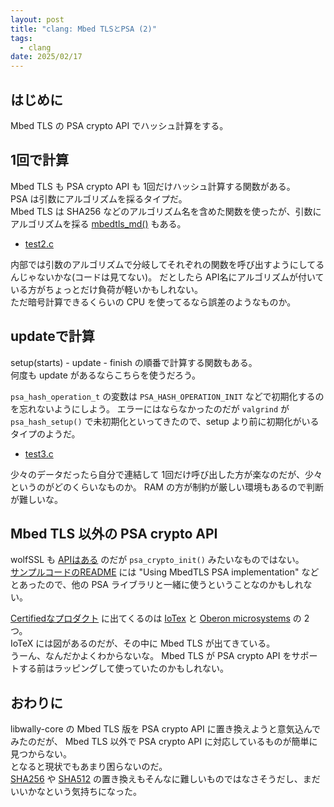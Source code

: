```yaml
---
layout: post
title: "clang: Mbed TLSとPSA (2)"
tags:
  - clang
date: 2025/02/17
---
```


## はじめに

Mbed TLS の PSA crypto API でハッシュ計算をする。

## 1回で計算

Mbed TLS も PSA crypto API も 1回だけハッシュ計算する関数がある。  
PSA は引数にアルゴリズムを採るタイプだ。  
Mbed TLS は SHA256 などのアルゴリズム名を含めた関数を使ったが、引数にアルゴリズムを採る [mbedtls_md()](https://mbed-tls.readthedocs.io/projects/api/en/v3.6.2/api/file/md_8h/#_CPPv410mbedtls_mdPK17mbedtls_md_info_tPKh6size_tPh) もある。

* [test2.c](https://github.com/hirokuma/mbedtls-psa-example/blob/main/test2.c)

内部では引数のアルゴリズムで分岐してそれぞれの関数を呼び出すようにしてるんじゃないかな(コードは見てない)。
だとしたら API名にアルゴリズムが付いている方がちょっとだけ負荷が軽いかもしれない。  
ただ暗号計算できるくらいの CPU を使ってるなら誤差のようなものか。

## updateで計算

setup(starts) - update - finish の順番で計算する関数もある。  
何度も update があるならこちらを使うだろう。

`psa_hash_operation_t` の変数は `PSA_HASH_OPERATION_INIT` などで初期化するのを忘れないようにしよう。
エラーにはならなかったのだが `valgrind` が `psa_hash_setup()` で未初期化といってきたので、setup より前に初期化がいるタイプのようだ。

* [test3.c](https://github.com/hirokuma/mbedtls-psa-example/blob/main/test3.c)

少々のデータだったら自分で連結して 1回だけ呼び出した方が楽なのだが、少々というのがどのくらいなものか。
RAM の方が制約が厳しい環境もあるので判断が難しいな。

## Mbed TLS 以外の PSA crypto API

wolfSSL も [APIはある](https://www.wolfssl.com/doxygen/group__PSA.html) のだが `psa_crypto_init()` みたいなものではない。  
[サンプルコードのREADME](https://github.com/wolfSSL/wolfssl-examples/blob/master/psa/README.md) には "Using MbedTLS PSA implementation" などとあったので、他の PSA ライブラリと一緒に使うということなのかもしれない。

[Certifiedなプロダクト](https://products.psacertified.org/?standard=&level=crypto-api&partner=&ean-13=&sort=default) に出てくるのは [IoTex](https://iotex.io/research/psa) と [Oberon microsystems](https://www.oberon.ch/products/oberon-psa-crypto/) の 2つ。  
IoTeX には図があるのだが、その中に Mbed TLS が出てきている。  
うーん、なんだかよくわからないな。
Mbed TLS が PSA crypto API をサポートする前はラッピングして使っていたのかもしれない。

## おわりに

libwally-core の Mbed TLS 版を PSA crypto API に置き換えようと意気込んでみたのだが、
Mbed TLS 以外で PSA crypto API に対応しているものが簡単に見つからない。  
となると現状でもあまり困らないのだ。  
[SHA256](https://github.com/ElementsProject/libwally-core/blob/release_1.3.1/src/ccan/ccan/crypto/sha256/sha256.c#L47-L66) や [SHA512](https://github.com/ElementsProject/libwally-core/blob/release_1.3.1/src/ccan/ccan/crypto/sha512/sha512.c#L56-L74) の置き換えもそんなに難しいものではなさそうだし、まだいいかなという気持ちになった。
